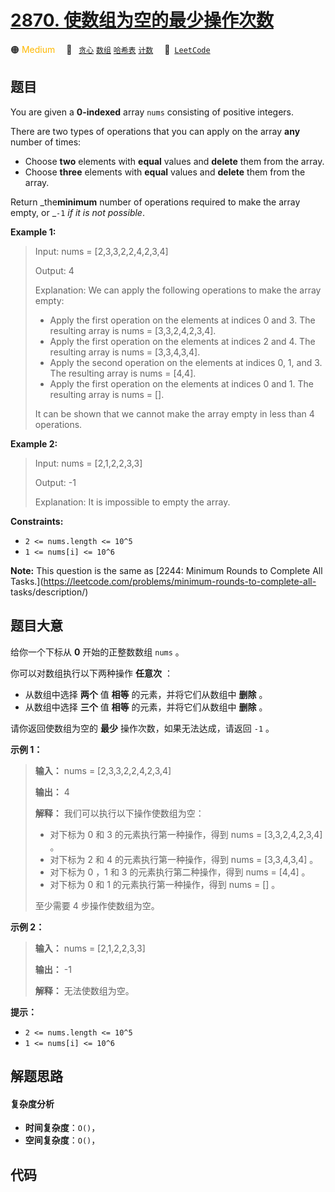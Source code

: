 # [2870. 使数组为空的最少操作次数](https://leetcode.com/problems/minimum-number-of-operations-to-make-array-empty)

🟠 <font color=#ffb800>Medium</font>&emsp; 🔖&ensp; [`贪心`](/tag/greedy.md) [`数组`](/tag/array.md) [`哈希表`](/tag/hash-table.md) [`计数`](/tag/counting.md)&emsp; 🔗&ensp;[`LeetCode`](https://leetcode.com/problems/minimum-number-of-operations-to-make-array-empty)

## 题目

You are given a **0-indexed** array `nums` consisting of positive integers.

There are two types of operations that you can apply on the array **any**
number of times:

  * Choose **two** elements with **equal** values and **delete** them from the array.
  * Choose **three** elements with **equal** values and **delete** them from the array.

Return _the**minimum** number of operations required to make the array empty,
or _`-1` _if it is not possible_.



**Example 1:**

> Input: nums = [2,3,3,2,2,4,2,3,4]
> 
> Output: 4
> 
> Explanation: We can apply the following operations to make the array empty:
> - Apply the first operation on the elements at indices 0 and 3. The resulting array is nums = [3,3,2,4,2,3,4].
> - Apply the first operation on the elements at indices 2 and 4. The resulting array is nums = [3,3,4,3,4].
> - Apply the second operation on the elements at indices 0, 1, and 3. The resulting array is nums = [4,4].
> - Apply the first operation on the elements at indices 0 and 1. The resulting array is nums = [].
> 
> It can be shown that we cannot make the array empty in less than 4 operations.

**Example 2:**

> Input: nums = [2,1,2,2,3,3]
> 
> Output: -1
> 
> Explanation: It is impossible to empty the array.

**Constraints:**

  * `2 <= nums.length <= 10^5`
  * `1 <= nums[i] <= 10^6`



**Note:** This question is the same as [2244: Minimum Rounds to Complete All
Tasks.](https://leetcode.com/problems/minimum-rounds-to-complete-all-
tasks/description/)


## 题目大意

给你一个下标从 **0**  开始的正整数数组 `nums` 。

你可以对数组执行以下两种操作 **任意次**  ：

  * 从数组中选择 **两个**  值 **相等**  的元素，并将它们从数组中 **删除**  。
  * 从数组中选择 **三个**  值 **相等**  的元素，并将它们从数组中 **删除**  。

请你返回使数组为空的 **最少**  操作次数，如果无法达成，请返回 `-1` 。



**示例 1：**

> 
> 
> 
> 
> 
> **输入：** nums = [2,3,3,2,2,4,2,3,4]
> 
> **输出：** 4
> 
> **解释：** 我们可以执行以下操作使数组为空：
> - 对下标为 0 和 3 的元素执行第一种操作，得到 nums = [3,3,2,4,2,3,4] 。
> - 对下标为 2 和 4 的元素执行第一种操作，得到 nums = [3,3,4,3,4] 。
> - 对下标为 0 ，1 和 3 的元素执行第二种操作，得到 nums = [4,4] 。
> - 对下标为 0 和 1 的元素执行第一种操作，得到 nums = [] 。
> 
> 至少需要 4 步操作使数组为空。
> 
> 

**示例 2：**

> 
> 
> 
> 
> 
> **输入：** nums = [2,1,2,2,3,3]
> 
> **输出：** -1
> 
> **解释：** 无法使数组为空。
> 
> 



**提示：**

  * `2 <= nums.length <= 10^5`
  * `1 <= nums[i] <= 10^6`


## 解题思路

#### 复杂度分析

- **时间复杂度**：`O()`，
- **空间复杂度**：`O()`，

## 代码

```javascript

```